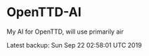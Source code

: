 # OpenTTD-AI
My AI for OpenTTD, will use primarily air

Latest backup: Sun Sep 22 02:58:01 UTC 2019
